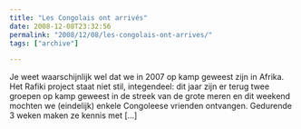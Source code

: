 ```yaml
---
title: "Les Congolais ont arrivés"
date: 2008-12-08T23:32:56
permalink: "2008/12/08/les-congolais-ont-arrives/"
tags: ["archive"]

---
```

Je weet waarschijnlijk wel dat we in 2007 op kamp geweest zijn in Afrika. Het Rafiki project staat niet stil, integendeel: dit jaar zijn er terug twee groepen op kamp geweest in de streek van de grote meren en dit weekend mochten we (eindelijk) enkele Congoleese vrienden ontvangen. Gedurende 3 weken maken ze kennis met \[…\]
